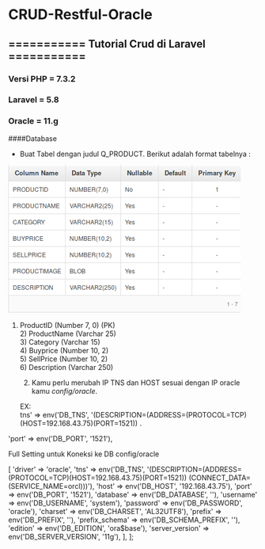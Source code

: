 # CRUD-Restful-Oracle


## =========== Tutorial Crud di Laravel ===========

### Versi PHP = 7.3.2
### Laravel = 5.8
### Oracle = 11.g

####Database

- Buat Tabel dengan judul Q_PRODUCT. Berikut adalah format tabelnya :  

![gambar db](https://github.com/residwi/CRUD-Restful-Oracle/blob/master/oracle-crud/storage/db.png)
  
1) ProductID (Number 7, 0) (PK)  
		2) ProductName (Varchar 25)  
		3) Category (Varchar 15)  
		4) Buyprice (Number 10, 2)  
		5) SellPrice (Number 10, 2)  
		6) Description (Varchar 250)   
   
   2. Kamu perlu merubah IP TNS dan HOST sesuai dengan IP oracle kamu *config/oracle*.  
    
   EX:  
tns'            => env('DB_TNS', '(DESCRIPTION=(ADDRESS=(PROTOCOL=TCP)(HOST=192.168.43.75)(PORT=1521)) .  

'port'           => env('DB_PORT', '1521'),  

Full Setting untuk Koneksi ke DB config/oracle  
  
<?php  
  
return [  
    'oracle' => [  
        'driver'         => 'oracle',   
        'tns'            => env('DB_TNS', '(DESCRIPTION=(ADDRESS=(PROTOCOL=TCP)(HOST=192.168.43.75)(PORT=1521)) (CONNECT_DATA=(SERVICE_NAME=orcl)))'),  
        'host'           => env('DB_HOST', '192.168.43.75'),  
        'port'           => env('DB_PORT', '1521'),  
        'database'       => env('DB_DATABASE', ''),  
        'username'       => env('DB_USERNAME', 'system'),  
        'password'       => env('DB_PASSWORD', 'oracle'),  
        'charset'        => env('DB_CHARSET', 'AL32UTF8'),  
        'prefix'         => env('DB_PREFIX', ''),  
        'prefix_schema'  => env('DB_SCHEMA_PREFIX', ''),  
        'edition'        => env('DB_EDITION', 'ora$base'),  
        'server_version' => env('DB_SERVER_VERSION', '11g'),  
    ],  
];  
     
   
   
